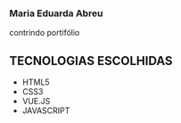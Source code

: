 ### Maria Eduarda Abreu 

contrindo portifólio




## TECNOLOGIAS ESCOLHIDAS

- HTML5 
- CSS3
- VUE.JS
- JAVASCRIPT 



